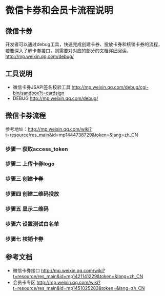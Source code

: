 # 微信卡券和会员卡流程说明

## 微信卡券
开发者可以通过debug工具，快速完成创建卡券、投放卡券和核销卡券的流程， 若要深入了解卡券接口，则需要对对应的部分的文档详细阅读。
http://mp.weixin.qq.com/debug/

## 工具说明
- 微信卡券JSAPI签名校验工具 http://mp.weixin.qq.com/debug/cgi-bin/sandbox?t=cardsign
- DEBUG http://mp.weixin.qq.com/debug/

## 微信卡券流程
参考地址：http://mp.weixin.qq.com/wiki?t=resource/res_main&id=mp1444738729&token=&lang=zh_CN
### 步骤一 获取access_token
### 步骤二 上传卡券logo
### 步骤三 创建卡券
### 步骤四 创建二维码投放
### 步骤五 显示二维码
### 步骤六 设置测试白名单
### 步骤七 核销卡劵

## 参考文档
- 微信卡券接口 http://mp.weixin.qq.com/wiki?t=resource/res_main&id=mp1421141229&token=&lang=zh_CN
- 会员卡专区 http://mp.weixin.qq.com/wiki?t=resource/res_main&id=mp1451025283&token=&lang=zh_CN
